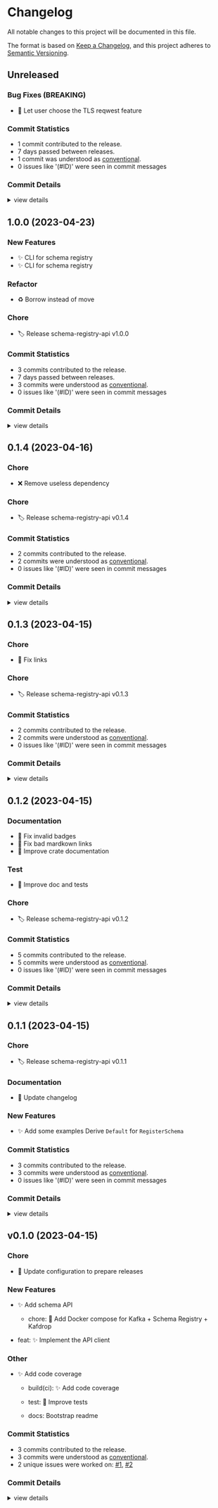 # Changelog

All notable changes to this project will be documented in this file.

The format is based on [Keep a Changelog](https://keepachangelog.com/en/1.0.0/),
and this project adheres to [Semantic Versioning](https://semver.org/spec/v2.0.0.html).

## Unreleased

### Bug Fixes (BREAKING)

 - <csr-id-3972b096e3d922cec5a6dad154b52b811a613e0c/> 🐛 Let user choose the TLS reqwest feature

### Commit Statistics

<csr-read-only-do-not-edit/>

 - 1 commit contributed to the release.
 - 7 days passed between releases.
 - 1 commit was understood as [conventional](https://www.conventionalcommits.org).
 - 0 issues like '(#ID)' were seen in commit messages

### Commit Details

<csr-read-only-do-not-edit/>

<details><summary>view details</summary>

 * **Uncategorized**
    - 🐛 Let user choose the TLS reqwest feature ([`3972b09`](https://github.com/ilaborie/schema-registry-cli/commit/3972b096e3d922cec5a6dad154b52b811a613e0c))
</details>

## 1.0.0 (2023-04-23)

<csr-id-4153bba84c647a891383c17e997873b38d722551/>

### New Features

 - <csr-id-cf032e8fdf83a16e8b30790ae0cae6a66c4d1dee/> ✨ CLI for schema registry
 - <csr-id-61b026741b67ff31692965d218c89d11eb2658d3/> ✨ CLI for schema registry

### Refactor

 - <csr-id-4153bba84c647a891383c17e997873b38d722551/> ♻️ Borrow instead of move

### Chore

 - <csr-id-e163240ccfce3c65780bf9c606335db006c26219/> 🏷️ Release schema-registry-api v1.0.0

### Commit Statistics

<csr-read-only-do-not-edit/>

 - 3 commits contributed to the release.
 - 7 days passed between releases.
 - 3 commits were understood as [conventional](https://www.conventionalcommits.org).
 - 0 issues like '(#ID)' were seen in commit messages

### Commit Details

<csr-read-only-do-not-edit/>

<details><summary>view details</summary>

 * **Uncategorized**
    - 🏷️ Release schema-registry-api v1.0.0 ([`e163240`](https://github.com/ilaborie/schema-registry-cli/commit/e163240ccfce3c65780bf9c606335db006c26219))
    - ✨ CLI for schema registry ([`61b0267`](https://github.com/ilaborie/schema-registry-cli/commit/61b026741b67ff31692965d218c89d11eb2658d3))
    - ♻️ Borrow instead of move ([`4153bba`](https://github.com/ilaborie/schema-registry-cli/commit/4153bba84c647a891383c17e997873b38d722551))
</details>

## 0.1.4 (2023-04-16)

<csr-id-1b1ef67f316c315fadab72a5d67482cb74d625ad/>
<csr-id-891b0a3d458e604b629155a166fadafa0f46f7a1/>

### Chore

 - <csr-id-1b1ef67f316c315fadab72a5d67482cb74d625ad/> ❌ Remove useless dependency

### Chore

 - <csr-id-891b0a3d458e604b629155a166fadafa0f46f7a1/> 🏷️ Release schema-registry-api v0.1.4

### Commit Statistics

<csr-read-only-do-not-edit/>

 - 2 commits contributed to the release.
 - 2 commits were understood as [conventional](https://www.conventionalcommits.org).
 - 0 issues like '(#ID)' were seen in commit messages

### Commit Details

<csr-read-only-do-not-edit/>

<details><summary>view details</summary>

 * **Uncategorized**
    - 🏷️ Release schema-registry-api v0.1.4 ([`891b0a3`](https://github.com/ilaborie/schema-registry-cli/commit/891b0a3d458e604b629155a166fadafa0f46f7a1))
    - ❌ Remove useless dependency ([`1b1ef67`](https://github.com/ilaborie/schema-registry-cli/commit/1b1ef67f316c315fadab72a5d67482cb74d625ad))
</details>

## 0.1.3 (2023-04-15)

<csr-id-f72a149825923327b4679d602e3113e44bce9477/>
<csr-id-4122e13d051264cbb76011f1038ff8ea9cac03c7/>

### Chore

 - <csr-id-f72a149825923327b4679d602e3113e44bce9477/> 🐛 Fix links

### Chore

 - <csr-id-4122e13d051264cbb76011f1038ff8ea9cac03c7/> 🏷️ Release schema-registry-api v0.1.3

### Commit Statistics

<csr-read-only-do-not-edit/>

 - 2 commits contributed to the release.
 - 2 commits were understood as [conventional](https://www.conventionalcommits.org).
 - 0 issues like '(#ID)' were seen in commit messages

### Commit Details

<csr-read-only-do-not-edit/>

<details><summary>view details</summary>

 * **Uncategorized**
    - 🏷️ Release schema-registry-api v0.1.3 ([`4122e13`](https://github.com/ilaborie/schema-registry-cli/commit/4122e13d051264cbb76011f1038ff8ea9cac03c7))
    - 🐛 Fix links ([`f72a149`](https://github.com/ilaborie/schema-registry-cli/commit/f72a149825923327b4679d602e3113e44bce9477))
</details>

## 0.1.2 (2023-04-15)

<csr-id-546006e723adb1bc3a73d989ec3b166d6fe5af07/>
<csr-id-97a400797eafc4f3cc280fe08f6e12fdfa7a088f/>

### Documentation

 - <csr-id-4460f7fd1ceffdb764b2095ccb7615b1326b35ef/> 🐛 Fix invalid badges
 - <csr-id-485a20526eeaf00c681d1bd50310559141f3bbe5/> 🐛 Fix bad mardkown links
 - <csr-id-01f291f5c5241db1cb3df2953377b6041a54bbf3/> 📄 Improve crate documentation

### Test

 - <csr-id-546006e723adb1bc3a73d989ec3b166d6fe5af07/> 🧪 Improve doc and tests

### Chore

 - <csr-id-97a400797eafc4f3cc280fe08f6e12fdfa7a088f/> 🏷️ Release schema-registry-api v0.1.2

### Commit Statistics

<csr-read-only-do-not-edit/>

 - 5 commits contributed to the release.
 - 5 commits were understood as [conventional](https://www.conventionalcommits.org).
 - 0 issues like '(#ID)' were seen in commit messages

### Commit Details

<csr-read-only-do-not-edit/>

<details><summary>view details</summary>

 * **Uncategorized**
    - 🏷️ Release schema-registry-api v0.1.2 ([`97a4007`](https://github.com/ilaborie/schema-registry-cli/commit/97a400797eafc4f3cc280fe08f6e12fdfa7a088f))
    - 🐛 Fix invalid badges ([`4460f7f`](https://github.com/ilaborie/schema-registry-cli/commit/4460f7fd1ceffdb764b2095ccb7615b1326b35ef))
    - 🐛 Fix bad mardkown links ([`485a205`](https://github.com/ilaborie/schema-registry-cli/commit/485a20526eeaf00c681d1bd50310559141f3bbe5))
    - 🧪 Improve doc and tests ([`546006e`](https://github.com/ilaborie/schema-registry-cli/commit/546006e723adb1bc3a73d989ec3b166d6fe5af07))
    - 📄 Improve crate documentation ([`01f291f`](https://github.com/ilaborie/schema-registry-cli/commit/01f291f5c5241db1cb3df2953377b6041a54bbf3))
</details>

## 0.1.1 (2023-04-15)

<csr-id-55b5754c5baae15d6e80aa8daee0afe28787fa21/>

### Chore

 - <csr-id-55b5754c5baae15d6e80aa8daee0afe28787fa21/> 🏷️ Release schema-registry-api v0.1.1

### Documentation

 - <csr-id-b4b319780dfb11f861fcbd5c84c3d2d44794a0e9/> 📄 Update changelog

### New Features

 - <csr-id-d0ac9d29f3b2be482e3ca03e16b35e3fc859c621/> ✨ Add some examples
   Derive `Default` for `RegisterSchema`

### Commit Statistics

<csr-read-only-do-not-edit/>

 - 3 commits contributed to the release.
 - 3 commits were understood as [conventional](https://www.conventionalcommits.org).
 - 0 issues like '(#ID)' were seen in commit messages

### Commit Details

<csr-read-only-do-not-edit/>

<details><summary>view details</summary>

 * **Uncategorized**
    - 🏷️ Release schema-registry-api v0.1.1 ([`55b5754`](https://github.com/ilaborie/schema-registry-cli/commit/55b5754c5baae15d6e80aa8daee0afe28787fa21))
    - 📄 Update changelog ([`b4b3197`](https://github.com/ilaborie/schema-registry-cli/commit/b4b319780dfb11f861fcbd5c84c3d2d44794a0e9))
    - ✨ Add some examples ([`d0ac9d2`](https://github.com/ilaborie/schema-registry-cli/commit/d0ac9d29f3b2be482e3ca03e16b35e3fc859c621))
</details>

## v0.1.0 (2023-04-15)

<csr-id-1dfc85e6c852b20950120cafe97980a20b7e505b/>
<csr-id-80846967e170f7c18f4a429335f4d17b3777aba2/>

### Chore

 - <csr-id-1dfc85e6c852b20950120cafe97980a20b7e505b/> 🔧 Update configuration to prepare releases

### New Features

 - <csr-id-964296a8e92bd289f0230350d89de80c857038c7/> ✨ Add schema API
   * chore: 🐳 Add Docker compose for Kafka + Schema Registry + Kafdrop
* feat: ✨ Implement the API client

### Other

 - <csr-id-80846967e170f7c18f4a429335f4d17b3777aba2/> ✨ Add code coverage
   * build(ci): ✨ Add code coverage
   
   * test: 🧪 Improve tests
   
   * docs: Bootstrap readme

### Commit Statistics

<csr-read-only-do-not-edit/>

 - 3 commits contributed to the release.
 - 3 commits were understood as [conventional](https://www.conventionalcommits.org).
 - 2 unique issues were worked on: [#1](https://github.com/ilaborie/schema-registry-cli/issues/1), [#2](https://github.com/ilaborie/schema-registry-cli/issues/2)

### Commit Details

<csr-read-only-do-not-edit/>

<details><summary>view details</summary>

 * **[#1](https://github.com/ilaborie/schema-registry-cli/issues/1)**
    - ✨ Add schema API ([`964296a`](https://github.com/ilaborie/schema-registry-cli/commit/964296a8e92bd289f0230350d89de80c857038c7))
 * **[#2](https://github.com/ilaborie/schema-registry-cli/issues/2)**
    - ✨ Add code coverage ([`8084696`](https://github.com/ilaborie/schema-registry-cli/commit/80846967e170f7c18f4a429335f4d17b3777aba2))
 * **Uncategorized**
    - 🔧 Update configuration to prepare releases ([`1dfc85e`](https://github.com/ilaborie/schema-registry-cli/commit/1dfc85e6c852b20950120cafe97980a20b7e505b))
</details>

